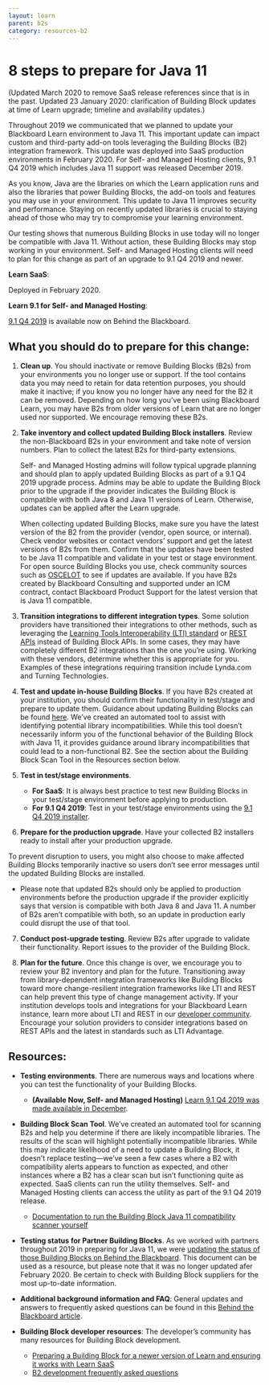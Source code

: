 ```yaml
---
layout: learn
parent: b2s
category: resources-b2
---
```


# 8 steps to prepare for Java 11

(Updated March 2020 to remove SaaS release references since that is in the past. Updated 23 January 2020: clarification of Building Block updates at time of Learn upgrade; timeline and availability updates.)

 

Throughout 2019 we communicated that we planned to update your Blackboard Learn environment to Java 11. This important update can impact custom and third-party add-on tools leveraging the Building Blocks (B2) integration framework. This update was deployed into SaaS production environments in February 2020. For Self- and Managed Hosting clients, 9.1 Q4 2019 which includes Java 11 support was released December 2019.

 

As you know, Java are the libraries on which the Learn application runs and also the libraries that power Building Blocks, the add-on tools and features you may use in your environment. This update to Java 11 improves security and performance. Staying on recently updated libraries is crucial to staying ahead of those who may try to compromise your learning environment.

 

Our testing shows that numerous Building Blocks in use today will no longer be compatible with Java 11. Without action, these Building Blocks may stop working in your environment. Self- and Managed Hosting clients will need to plan for this change as part of an upgrade to 9.1 Q4 2019 and newer. 

 

**Learn SaaS**: 

Deployed in February 2020.
 

**Learn 9.1 for Self- and Managed Hosting**: 

[9.1 Q4 2019](https://blackboard.secure.force.com/btbb_articleview?id=kA41O0000002nDBSAY) is available now on Behind the Blackboard.

 

## What you should do to prepare for this change: 

1. **Clean up**. You should inactivate or remove Building Blocks (B2s) from your environments you no longer use or support. If the tool contains data you may need to retain for data retention purposes, you should make it inactive; if you know you no longer have any need for the B2 it can be removed. Depending on how long you’ve been using Blackboard Learn, you may have B2s from older versions of Learn that are no longer used nor supported. We encourage removing these B2s.
 

2. **Take inventory and collect updated Building Block installers**. Review the non-Blackboard B2s in your environment and take note of version numbers. Plan to collect the latest B2s for third-party extensions.
 
 
   Self- and Managed Hosting admins will follow typical upgrade planning and should plan to apply updated Building Blocks as part of a 9.1 Q4 2019 upgrade process. Admins may be able to update the Building Block prior to the upgrade if the provider indicates the Building Block is compatible with both Java 8 and Java 11 versions of Learn. Otherwise, updates can be applied after the Learn upgrade.


   When collecting updated Building Blocks, make sure you have the latest version of the B2 from the provider (vendor, open source, or internal). Check vendor websites or contact vendors’ support and get the latest versions of B2s from them. Confirm that the updates have been tested to be Java 11 compatible and validate in your test or stage environment. For open source Building Blocks you use, check community sources such as [OSCELOT](https://github.com/oscelot) to see if updates are available. If you have B2s created by Blackboard Consulting and supported under an ICM contract, contact Blackboard Product Support for the latest version that is Java 11 compatible. 
 

3. **Transition integrations to different integration types**. Some solution providers have transitioned their integrations to other methods, such as leveraging the [Learning Tools Interoperability (LTI) standard](https://imsglobal.org/lti) or [REST APIs](/learn/REST/Getting%20Started%20With%20REST.html) instead of Building Block APIs. In some cases, they may have completely different B2 integrations than the one you’re using. Working with these vendors, determine whether this is appropriate for you. Examples of these integrations requiring transition include Lynda.com and Turning Technologies. 
 

4. **Test and update in-house Building Blocks**. If you have B2s created at your institution, you should confirm their functionality in test/stage and prepare to update them. Guidance about updating Building Blocks can be found [here](/learn/B2s/Preparing%20Your%20Building%20Blocks%20For%20Learn%20SaaS%20and%20Newer%20Learn%20Versions.html). We’ve created an automated tool to assist with identifying potential library incompatibilities. While this tool doesn’t necessarily inform you of the functional behavior of the Building Block with Java 11, it provides guidance around library incompatibilities that could lead to a non-functional B2. See the section about the Building Block Scan Tool in the Resources section below.
 

5. **Test in test/stage environments**.  

   * **For SaaS**: It is always best practice to test new Building Blocks in your test/stage environment before applying to production. 
   * **For 9.1 Q4 2019**: Test in your test/stage environments using the [9.1 Q4 2019 installer](https://blackboard.secure.force.com/btbb_articleview?id=kA41O0000002nDBSAY).  

6. **Prepare for the production upgrade**. Have your collected B2 installers ready to install after your production upgrade.

To prevent disruption to users, you might also choose to make affected Building Blocks temporarily inactive so users don’t see error messages until the updated Building Blocks are installed.

   * Please note that updated B2s should only be applied to production environments before the production upgrade if the provider explicitly says that version is compatible with both Java 8 and Java 11. A number of B2s aren’t compatible with both, so an update in production early could disrupt the use of that tool. 
 

7. **Conduct post-upgrade testing**. Review B2s after upgrade to validate their functionality. Report issues to the provider of the Building Block. 
 

8. **Plan for the future**. Once this change is over, we encourage you to review your B2 inventory and plan for the future. Transitioning away from library-dependent integration frameworks like Building Blocks toward more change-resilient integration frameworks like LTI and REST can help prevent this type of change management activity. If your institution develops tools and integrations for your Blackboard Learn instance, learn more about LTI and REST in our [developer community](https://community.blackboard.com/developers). Encourage your solution providers to consider integrations based on REST APIs and the latest in standards such as LTI Advantage. 

 

## Resources: 

* **Testing environments**. There are numerous ways and locations where you can test the functionality of your Building Blocks. 

  * **(Available Now, Self- and Managed Hosting)**  [Learn 9.1 Q4 2019 was made available in December](https://blackboard.secure.force.com/btbb_articleview?id=kA41O0000002nDBSAY).  

* **Building Block Scan Tool**. We’ve created an automated tool for scanning B2s and help you determine if there are likely incompatible libraries. The results of the scan will highlight potentially incompatible libraries. While this may indicate likelihood of a need to update a Building Block, it doesn’t replace testing—we’ve seen a few cases where a B2 with compatibility alerts appears to function as expected, and other instances where a B2 has a clear scan but isn’t functioning quite as expected. SaaS clients can run the utility themselves. Self- and Managed Hosting clients can access the utility as part of the 9.1 Q4 2019 release. 

  * [Documentation to run the Building Block Java 11 compatibility scanner yourself](/learn/B2s/Building%20Block%20Scan%20Tool%20for%20Blackboard%20Learn%20SaaS.html) 

* **Testing status for Partner Building Blocks**. As we worked with partners throughout 2019 in preparing for Java 11, we were [updating the status of those Building Blocks on Behind the Blackboard](https://blackboard.secure.force.com/btbb_articleview?id=kAA1O000000KyvZ). This document can be used as a resource, but please note that it was no longer updated afer February 2020. Be certain to check with Building Block suppliers for the most up-to-date information. 

* **Additional background information and FAQ**: General updates and answers to frequently asked questions can be found in this [Behind the Blackboard article](https://blackboard.secure.force.com/btbb_articleview?id=kAA39000000CbCU).  

* **Building Block developer resources**: The developer’s community has many resources for Building Block development. 

  * [Preparing a Building Block for a newer version of Learn and ensuring it works with Learn SaaS](/learn/B2s/Preparing%20Your%20Building%20Blocks%20For%20Learn%20SaaS%20and%20Newer%20Learn%20Versions.html) 
  * [B2 development frequently asked questions](/learn/B2s/Java%2011%20for%20Learn%20-%20FAQ.html)
